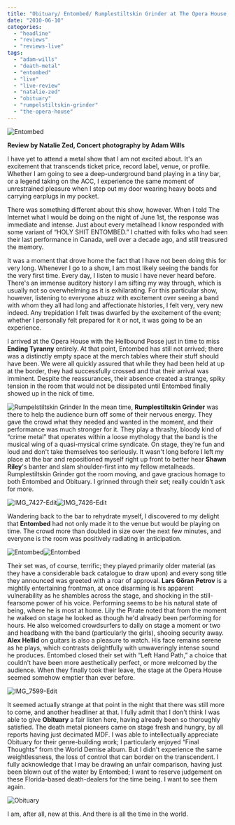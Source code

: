 ```yaml
---
title: "Obituary/ Entombed/ Rumplestiltskin Grinder at The Opera House, Toronto, ON June 1, 2010"
date: "2010-06-10"
categories: 
  - "headline"
  - "reviews"
  - "reviews-live"
tags: 
  - "adam-wills"
  - "death-metal"
  - "entombed"
  - "live"
  - "live-review"
  - "natalie-zed"
  - "obituary"
  - "rumpelstiltskin-grinder"
  - "the-opera-house"
---
```


![Entombed](http://www.hellbound.ca/wp-content/uploads/2010/06/IMG_7490-Edit.jpg)

**Review by Natalie Zed, Concert photography by Adam Wills**

I have yet to attend a metal show that I am not excited about. It's an excitement that transcends ticket price, record label, venue, or profile. Whether I am going to see a deep-underground band playing in a tiny bar, or a legend taking on the ACC, I experience the same moment of unrestrained pleasure when I step out my door wearing heavy boots and carrying earplugs in my pocket.

There was something different about this show, however. When I told The Internet what I would be doing on the night of June 1st, the response was immediate and intense. Just about every metalhead I know responded with some variant of “HOLY SHIT ENTOMBED.” I chatted with folks who had seen their last performance in Canada, well over a decade ago, and still treasured the memory.

It was a moment that drove home the fact that I have not been doing this for very long. Whenever I go to a show, I am most likely seeing the bands for the very first time. Every day, I listen to music I have never heard before. There's an immense auditory history I am sifting my way through, which is usually not so overwhelming as it is exhilarating. For this particular show, however, listening to everyone abuzz with excitement over seeing a band with whom they all had long and affectionate histories, I felt very, very new indeed. Any trepidation I felt twas dwarfed by the excitement of the event; whether I personally felt prepared for it or not, it was going to be an experience.

I arrived at the Opera House with the Hellbound Posse just in time to miss **Ending Tyranny** entirely. At that point, Entombed has still not arrived; there was a distinctly empty space at the merch tables where their stuff should have been. We were all quickly assured that while they had been held at up at the border, they had successfully crossed and that their arrival was imminent. Despite the reassurances, their absence created a strange, spiky tension in the room that would not be dissipated until Entombed finally showed up in the nick of time.

![Rumpelstiltskin Grinder](http://www.hellbound.ca/wp-content/uploads/2010/06/IMG_7418-Edit.jpg) In the mean time, **Rumplestiltskin Grinder** was there to help the audience burn off some of their nervous energy. They gave the crowd what they needed and wanted in the moment, and their performance was much stronger for it. They play a thrashy, bloody kind of “crime metal” that operates within a loose mythology that the band is the musical wing of a quasi-mysical crime syndicate. On stage, they're fun and loud and don't take themselves too seriously. It wasn't long before I left my place at the bar and repositioned myself right up front to better hear **Shawn Riley**'s banter and slam shoulder-first into my fellow metalheads. Rumplestiltskin Grinder got the room moving, and gave gracious homage to both Entombed and Obituary. I grinned through their set; really couldn't ask for more.

![IMG_7427-Edit](http://www.hellbound.ca/wp-content/uploads/2010/06/IMG_7427-Edit.jpg)![IMG_7426-Edit](http://www.hellbound.ca/wp-content/uploads/2010/06/IMG_7426-Edit.jpg)

Wandering back to the bar to rehydrate myself, I discovered to my delight that **Entombed** had not only made it to the venue but would be playing on time. The crowd more than doubled in size over the next few minutes, and everyone is the room was positively radiating in anticipation.

![Entombed](http://www.hellbound.ca/wp-content/uploads/2010/06/IMG_7507-Edit.jpg)![Entombed](http://www.hellbound.ca/wp-content/uploads/2010/06/IMG_7533-Edit.jpg)

Their set was, of course, terrific; they played primarily older material (as they have a considerable back catalogue to draw upon) and every song title they announced was greeted with a roar of approval. **Lars Göran Petrov** is a mightily entertaining frontman, at once disarming is his apparent vulnerability as he shambles across the stage, and shocking in the still-fearsome power of his voice. Performing seems to be his natural state of being, where he is most at home. Lily the Pirate noted that from the moment he walked on stage he looked as though he'd already been performing for hours. He also welcomed crowdsurfers to dally on stage a moment or two and headbang with the band (particularly the girls), shooing security away. **Alex Hellid** on guitars is also a pleasure to watch. His face remains serene as he plays, which contrasts delightfully with unwaveringly intense sound he produces. Entombed closed their set with “Left Hand Path,” a choice that couldn't have been more aesthetically perfect, or more welcomed by the audience. When they finally took their leave, the stage at the Opera House seemed somehow emptier than ever before.

![IMG_7599-Edit](http://www.hellbound.ca/wp-content/uploads/2010/06/IMG_7599-Edit.jpg)

It seemed actually strange at that point in the night that there was still more to come, and another headliner at that. I fully admit that I don't think I was able to give **Obituary** a fair listen here, having already been so thoroughly satisfied. The death metal pioneers came on stage fresh and hungry, by all reports having just decimated MDF. I was able to intellectually appreciate Obituary for their genre-building work; I particularly enjoyed “Final Thoughts” from the World Demise album. But I didn't experience the same weightlessness, the loss of control that can border on the transcendent. I fully acknowledge that I may be drawing an unfair comparison, having just been blown out of the water by Entombed; I want to reserve judgement on these Florida-based death-dealers for the time being. I want to see them again.

![Obituary](http://www.hellbound.ca/wp-content/uploads/2010/06/IMG_7611-Edit.jpg)

I am, after all, new at this. And there is all the time in the world.
